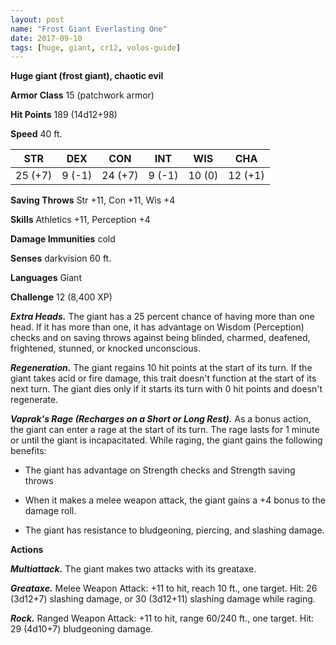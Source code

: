 ```yaml
---
layout: post
name: "Frost Giant Everlasting One"
date: 2017-09-10
tags: [huge, giant, cr12, volos-guide]
---
```


**Huge giant (frost giant), chaotic evil**

**Armor Class** 15 (patchwork armor)

**Hit Points** 189 (14d12+98)

**Speed** 40 ft.

|   STR   |   DEX   |   CON   |   INT   |   WIS   |   CHA   |
|:-----:|:-----:|:-----:|:-----:|:-----:|:-----:|
| 25 (+7) | 9 (-1) | 24 (+7) | 9 (-1) | 10 (0) | 12 (+1) |

**Saving Throws** Str +11, Con +11, Wis +4

**Skills** Athletics +11, Perception +4

**Damage Immunities** cold

**Senses** darkvision 60 ft.

**Languages** Giant

**Challenge** 12 (8,400 XP)

***Extra Heads.*** The giant has a 25 percent chance of having more than one head. If it has more than one, it has advantage on Wisdom (Perception) checks and on saving throws against being blinded, charmed, deafened, frightened, stunned, or knocked unconscious.

***Regeneration.*** The giant regains 10 hit points at the start of its turn. If the giant takes acid or fire damage, this trait doesn't function at the start of its next turn. The giant dies only if it starts its turn with 0 hit points and doesn't regenerate.

***Vaprak's Rage (Recharges on a Short or Long Rest).*** As a bonus action, the giant can enter a rage at the start of its turn. The rage lasts for 1 minute or until the giant is incapacitated. While raging, the giant gains the following benefits:

- The giant has advantage on Strength checks and Strength saving throws

- When it makes a melee weapon attack, the giant gains a +4 bonus to the damage roll.

- The giant has resistance to bludgeoning, piercing, and slashing damage.

**Actions**

***Multiattack.*** The giant makes two attacks with its greataxe.

***Greataxe.*** Melee Weapon Attack: +11 to hit, reach 10 ft., one target. Hit: 26 (3d12+7) slashing damage, or 30 (3d12+11) slashing damage while raging.

***Rock.*** Ranged Weapon Attack: +11 to hit, range 60/240 ft., one target. Hit: 29 (4d10+7) bludgeoning damage.

